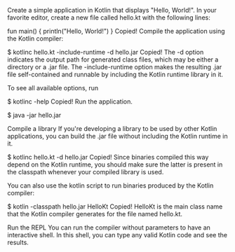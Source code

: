 Create a simple application in Kotlin that displays "Hello, World!". In your favorite editor, create a new file called hello.kt with the following lines:

fun main() {
    println("Hello, World!")
}
Copied!
Compile the application using the Kotlin compiler:

$ kotlinc hello.kt -include-runtime -d hello.jar
Copied!
The -d option indicates the output path for generated class files, which may be either a directory or a .jar file. The -include-runtime option makes the resulting .jar file self-contained and runnable by including the Kotlin runtime library in it.

To see all available options, run

$ kotlinc -help
Copied!
Run the application.

$ java -jar hello.jar

Compile a library﻿
If you're developing a library to be used by other Kotlin applications, you can build the .jar file without including the Kotlin runtime in it.

$ kotlinc hello.kt -d hello.jar
Copied!
Since binaries compiled this way depend on the Kotlin runtime, you should make sure the latter is present in the classpath whenever your compiled library is used.

You can also use the kotlin script to run binaries produced by the Kotlin compiler:

$ kotlin -classpath hello.jar HelloKt
Copied!
HelloKt is the main class name that the Kotlin compiler generates for the file named hello.kt.


Run the REPL﻿
You can run the compiler without parameters to have an interactive shell. In this shell, you can type any valid Kotlin code and see the results.
